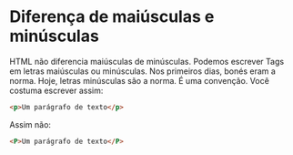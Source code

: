 # Diferença de maiúsculas e minúsculas

HTML não diferencia maiúsculas de minúsculas. Podemos escrever Tags em letras maiúsculas ou minúsculas. Nos primeiros dias, bonés eram a norma. Hoje, letras minúsculas são a norma. É uma convenção.
Você costuma escrever assim:

```html
<p>Um parágrafo de texto</p>
```

Assim não:

```html
<P>Um parágrafo de texto</P>
```